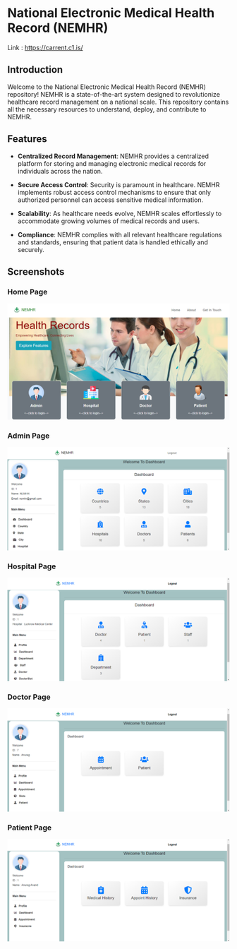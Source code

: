 # National Electronic Medical Health Record (NEMHR)
Link : https://carrent.c1.is/
## Introduction

Welcome to the National Electronic Medical Health Record (NEMHR) repository! NEMHR is a state-of-the-art system designed to revolutionize healthcare record management on a national scale. This repository contains all the necessary resources to understand, deploy, and contribute to NEMHR.

## Features

- **Centralized Record Management**: NEMHR provides a centralized platform for storing and managing electronic medical records for individuals across the nation.

- **Secure Access Control**: Security is paramount in healthcare. NEMHR implements robust access control mechanisms to ensure that only authorized personnel can access sensitive medical information.

- **Scalability**: As healthcare needs evolve, NEMHR scales effortlessly to accommodate growing volumes of medical records and users.

- **Compliance**: NEMHR complies with all relevant healthcare regulations and standards, ensuring that patient data is handled ethically and securely.

## Screenshots

### Home Page 
![Homepage Screenshot](img/homepage.png)

### Admin Page 
![Admin Page Screenshot](img/adminpage.png)

### Hospital Page 
![Hospital Page Screenshot](img/hospitalpage.png)

### Doctor Page 
![Doctor Page Screenshot](img/doctorpage.png)

### Patient Page 
![Patient Page Screenshot](img/patientpage.png)
